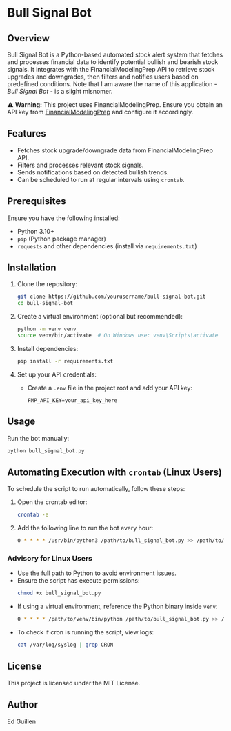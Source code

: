 # Bull Signal Bot

## Overview

Bull Signal Bot is a Python-based automated stock alert system that fetches and processes financial data to identify potential bullish and bearish stock signals. It integrates with the FinancialModelingPrep API to retrieve stock upgrades and downgrades, then filters and notifies users based on predefined conditions. Note that I am aware the name of this application - _Bull Signal Bot_ - is a slight misnomer.

⚠ **Warning:** This project uses FinancialModelingPrep. Ensure you obtain an API key from [FinancialModelingPrep](https://financialmodelingprep.com/) and configure it accordingly.

## Features

- Fetches stock upgrade/downgrade data from FinancialModelingPrep API.
- Filters and processes relevant stock signals.
- Sends notifications based on detected bullish trends.
- Can be scheduled to run at regular intervals using `crontab`.

## Prerequisites

Ensure you have the following installed:

- Python 3.10+
- `pip` (Python package manager)
- `requests` and other dependencies (install via `requirements.txt`)

## Installation

1. Clone the repository:

   ```sh
   git clone https://github.com/yourusername/bull-signal-bot.git
   cd bull-signal-bot
   ```

2. Create a virtual environment (optional but recommended):

   ```sh
   python -m venv venv
   source venv/bin/activate  # On Windows use: venv\Scripts\activate
   ```

3. Install dependencies:

   ```sh
   pip install -r requirements.txt
   ```

4. Set up your API credentials:

   - Create a `.env` file in the project root and add your API key:
     ```env
     FMP_API_KEY=your_api_key_here
     ```

## Usage

Run the bot manually:

```sh
python bull_signal_bot.py
```

## Automating Execution with `crontab` (Linux Users)

To schedule the script to run automatically, follow these steps:

1. Open the crontab editor:
   ```sh
   crontab -e
   ```
2. Add the following line to run the bot every hour:
   ```sh
   0 * * * * /usr/bin/python3 /path/to/bull_signal_bot.py >> /path/to/bull_signal_bot.log 2>&1
   ```

### Advisory for Linux Users

- Use the full path to Python to avoid environment issues.
- Ensure the script has execute permissions:
  ```sh
  chmod +x bull_signal_bot.py
  ```
- If using a virtual environment, reference the Python binary inside `venv`:
  ```sh
  0 * * * * /path/to/venv/bin/python /path/to/bull_signal_bot.py >> /path/to/bull_signal_bot.log 2>&1
  ```
- To check if cron is running the script, view logs:
  ```sh
  cat /var/log/syslog | grep CRON
  ```

## License

This project is licensed under the MIT License.

## Author

Ed Guillen
